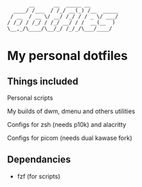 ```
       __      __  _____ __
  ____/ /___  / /_/ __(_) /__  _____
 / __  / __ \/ __/ /_/ / / _ \/ ___/
/ /_/ / /_/ / /_/ __/ / /  __(__  )
\__,_/\____/\__/_/ /_/_/\___/____/
```


# My personal dotfiles

## Things included

Personal scripts

My builds of dwm, dmenu and others utilities

Configs for zsh (needs p10k) and alacritty

Configs for picom (needs dual kawase fork)

## Dependancies

* fzf (for scripts)
